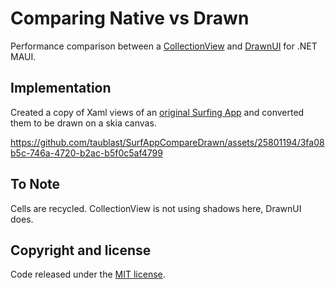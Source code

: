 # Comparing Native vs Drawn

Performance comparison between a [CollectionView](https://learn.microsoft.com/en-us/dotnet/maui/user-interface/controls/collectionview) and [DrawnUI](https://github.com/taublast/AppoMobi.Maui.DrawnUi.Demo) for .NET MAUI.

## Implementation

Created a copy of Xaml views of an [original Surfing App](https://github.com/jsuarezruiz/netmaui-surfing-app-challenge) and converted them to be drawn on a skia canvas.  

https://github.com/taublast/SurfAppCompareDrawn/assets/25801194/3fa08b5c-746a-4720-b2ac-b5f0c5af4799

## To Note

Cells are recycled. CollectionView is not using shadows here, DrawnUI does.

## Copyright and license

Code released under the [MIT license](https://opensource.org/licenses/MIT).
